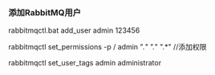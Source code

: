 ### 添加RabbitMQ用户

rabbitmqctl.bat add_user admin 123456 

rabbitmqctl set_permissions -p / admin ".*" ".*" ".*"  //添加权限

rabbitmqctl set_user_tags admin administrator